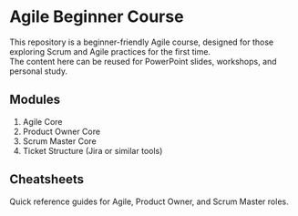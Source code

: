# Agile Beginner Course

This repository is a beginner-friendly Agile course, designed for those exploring Scrum and Agile practices for the first time.  
The content here can be reused for PowerPoint slides, workshops, and personal study.

## Modules
1. Agile Core  
2. Product Owner Core  
3. Scrum Master Core  
4. Ticket Structure (Jira or similar tools)

## Cheatsheets
Quick reference guides for Agile, Product Owner, and Scrum Master roles.
